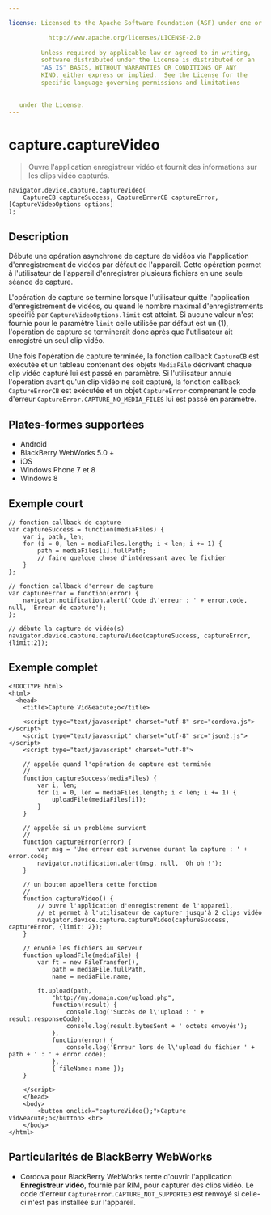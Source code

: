 ```yaml
---

license: Licensed to the Apache Software Foundation (ASF) under one or more contributor license agreements. See the NOTICE file distributed with this work for additional information regarding copyright ownership. The ASF licenses this file to you under the Apache License, Version 2.0 (the "License"); you may not use this file except in compliance with the License. You may obtain a copy of the License at

           http://www.apache.org/licenses/LICENSE-2.0
    
         Unless required by applicable law or agreed to in writing,
         software distributed under the License is distributed on an
         "AS IS" BASIS, WITHOUT WARRANTIES OR CONDITIONS OF ANY
         KIND, either express or implied.  See the License for the
         specific language governing permissions and limitations
    

   under the License.
---
```


# capture.captureVideo

> Ouvre l'application enregistreur vidéo et fournit des informations sur les clips vidéo capturés.

    navigator.device.capture.captureVideo(
        CaptureCB captureSuccess, CaptureErrorCB captureError, [CaptureVideoOptions options]
    );
    

## Description

Débute une opération asynchrone de capture de vidéos via l'application d'enregistrement de vidéos par défaut de l'appareil. Cette opération permet à l'utilisateur de l'appareil d'enregistrer plusieurs fichiers en une seule séance de capture.

L'opération de capture se termine lorsque l'utilisateur quitte l'application d'enregistrement de vidéos, ou quand le nombre maximal d'enregistrements spécifié par `CaptureVideoOptions.limit` est atteint. Si aucune valeur n'est fournie pour le paramètre `limit` celle utilisée par défaut est un (1), l'opération de capture se terminerait donc après que l'utilisateur ait enregistré un seul clip vidéo.

Une fois l'opération de capture terminée, la fonction callback `CaptureCB` est exécutée et un tableau contenant des objets `MediaFile` décrivant chaque clip vidéo capturé lui est passé en paramètre. Si l'utilisateur annule l'opération avant qu'un clip vidéo ne soit capturé, la fonction callback `CaptureErrorCB` est exécutée et un objet `CaptureError` comprenant le code d'erreur `CaptureError.CAPTURE_NO_MEDIA_FILES` lui est passé en paramètre.

## Plates-formes supportées

*   Android
*   BlackBerry WebWorks 5.0 +
*   iOS
*   Windows Phone 7 et 8
*   Windows 8

## Exemple court

    // fonction callback de capture
    var captureSuccess = function(mediaFiles) {
        var i, path, len;
        for (i = 0, len = mediaFiles.length; i < len; i += 1) {
            path = mediaFiles[i].fullPath;
            // faire quelque chose d'intéressant avec le fichier
        }
    };
    
    // fonction callback d'erreur de capture
    var captureError = function(error) {
        navigator.notification.alert('Code d\'erreur : ' + error.code, null, 'Erreur de capture');
    };
    
    // débute la capture de vidéo(s)
    navigator.device.capture.captureVideo(captureSuccess, captureError, {limit:2});
    

## Exemple complet

    <!DOCTYPE html>
    <html>
      <head>
        <title>Capture Vid&eacute;o</title>
    
        <script type="text/javascript" charset="utf-8" src="cordova.js"></script>
        <script type="text/javascript" charset="utf-8" src="json2.js"></script>
        <script type="text/javascript" charset="utf-8">
    
        // appelée quand l'opération de capture est terminée
        //
        function captureSuccess(mediaFiles) {
            var i, len;
            for (i = 0, len = mediaFiles.length; i < len; i += 1) {
                uploadFile(mediaFiles[i]);
            }
        }
    
        // appelée si un problème survient
        //
        function captureError(error) {
            var msg = 'Une erreur est survenue durant la capture : ' + error.code;
            navigator.notification.alert(msg, null, 'Oh oh !');
        }
    
        // un bouton appellera cette fonction
        //
        function captureVideo() {
            // ouvre l'application d'enregistrement de l'appareil,
            // et permet à l'utilisateur de capturer jusqu'à 2 clips vidéo
            navigator.device.capture.captureVideo(captureSuccess, captureError, {limit: 2});
        }
    
        // envoie les fichiers au serveur
        function uploadFile(mediaFile) {
            var ft = new FileTransfer(),
                path = mediaFile.fullPath,
                name = mediaFile.name;
    
            ft.upload(path,
                "http://my.domain.com/upload.php",
                function(result) {
                    console.log('Succès de l\'upload : ' + result.responseCode);
                    console.log(result.bytesSent + ' octets envoyés');
                },
                function(error) {
                    console.log('Erreur lors de l\'upload du fichier ' + path + ' : ' + error.code);
                },
                { fileName: name });
        }
    
        </script>
        </head>
        <body>
            <button onclick="captureVideo();">Capture Vid&eacute;o</button> <br>
        </body>
    </html>
    

## Particularités de BlackBerry WebWorks

*   Cordova pour BlackBerry WebWorks tente d'ouvrir l'application **Enregistreur vidéo**, fournie par RIM, pour capturer des clips vidéo. Le code d'erreur `CaptureError.CAPTURE_NOT_SUPPORTED` est renvoyé si celle-ci n'est pas installée sur l'appareil.